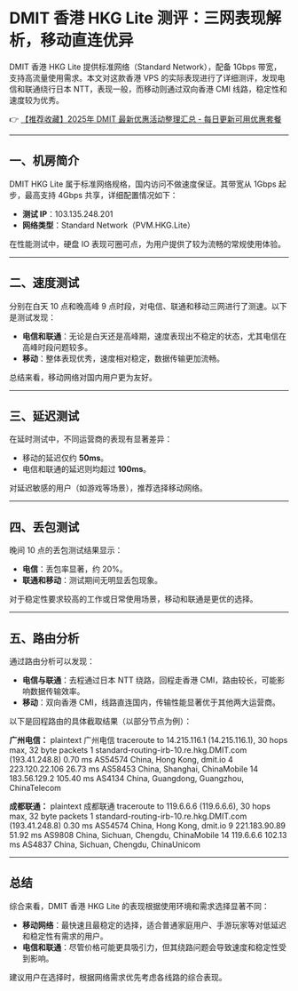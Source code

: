 # DMIT 香港 HKG Lite 测评：三网表现解析，移动直连优异

DMIT 香港 HKG Lite 提供标准网络（Standard Network），配备 1Gbps 带宽，支持高流量使用需求。本文对这款香港 VPS 的实际表现进行了详细测评，发现电信和联通绕行日本 NTT，表现一般，而移动则通过双向香港 CMI 线路，稳定性和速度较为优秀。

👉 [【推荐收藏】2025年 DMIT 最新优惠活动整理汇总 - 每日更新可用优惠套餐](https://bit.ly/dmit_coupon)

---

## 一、机房简介

DMIT HKG Lite 属于标准网络规格，国内访问不做速度保证。其带宽从 1Gbps 起步，最高支持 4Gbps 共享，详细配置情况如下：

- **测试 IP**：103.135.248.201  
- **网络类型**：Standard Network（PVM.HKG.Lite）  

在性能测试中，硬盘 IO 表现可圈可点，为用户提供了较为流畅的常规使用体验。

---

## 二、速度测试

分别在白天 10 点和晚高峰 9 点时段，对电信、联通和移动三网进行了测速。以下是测试发现：

- **电信和联通**：无论是白天还是高峰期，速度表现出不稳定的状态，尤其电信在高峰时段问题较多。
- **移动**：整体表现优秀，速度相对稳定，数据传输更加流畅。

总结来看，移动网络对国内用户更为友好。

---

## 三、延迟测试

在延时测试中，不同运营商的表现有显著差异：

- 移动的延迟仅约 **50ms**。
- 电信和联通的延迟则均超过 **100ms**。  

对延迟敏感的用户（如游戏等场景），推荐选择移动网络。

---

## 四、丢包测试

晚间 10 点的丢包测试结果显示：

- **电信**：丢包率显著，约 20%。  
- **联通和移动**：测试期间无明显丢包现象。

对于稳定性要求较高的工作或日常使用场景，移动和联通是更优的选择。

---

## 五、路由分析

通过路由分析可以发现：

- **电信与联通**：去程通过日本 NTT 绕路，回程走香港 CMI，路由较长，可能影响数据传输效率。
- **移动**：双向香港 CMI，线路直连国内，传输性能显著优于其他两大运营商。

以下是回程路由的具体截取结果（以部分节点为例）：

**广州电信：**
plaintext
广州电信
traceroute to 14.215.116.1 (14.215.116.1), 30 hops max, 32 byte packets
 1  standard-routing-irb-10.re.hkg.DMIT.com (193.41.248.8)  0.70 ms  AS54574  China, Hong Kong, dmit.io
 4  223.120.22.106  26.73 ms  AS58453  China, Shanghai, ChinaMobile
14  183.56.129.2  105.40 ms  AS4134  China, Guangdong, Guangzhou, ChinaTelecom


**成都联通：**
plaintext
成都联通
traceroute to 119.6.6.6 (119.6.6.6), 30 hops max, 32 byte packets
 1  standard-routing-irb-10.re.hkg.DMIT.com (193.41.248.8)  0.30 ms  AS54574  China, Hong Kong, dmit.io
 9  221.183.90.89  51.92 ms  AS9808  China, Sichuan, Chengdu, ChinaMobile
14  119.6.6.6  102.13 ms  AS4837  China, Sichuan, Chengdu, ChinaUnicom


---

## 总结

综合来看，DMIT 香港 HKG Lite 的表现根据使用环境和需求选择显著不同：

- **移动网络**：最快速且最稳定的选择，适合普通家庭用户、手游玩家等对低延迟和稳定性有需求的用户。
- **电信和联通**：尽管价格可能更具吸引力，但其绕路问题会导致速度和稳定性受到影响。

建议用户在选择时，根据网络需求优先考虑各线路的综合表现。